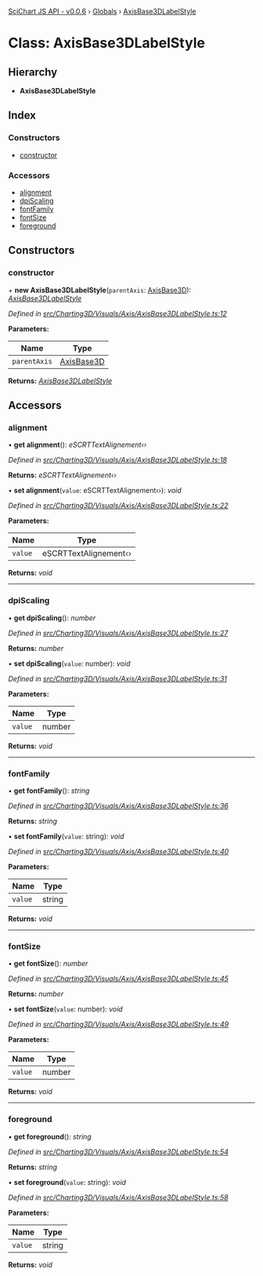 [SciChart JS API - v0.0.6](../README.md) › [Globals](../globals.md) › [AxisBase3DLabelStyle](axisbase3dlabelstyle.md)

# Class: AxisBase3DLabelStyle

## Hierarchy

* **AxisBase3DLabelStyle**

## Index

### Constructors

* [constructor](axisbase3dlabelstyle.md#constructor)

### Accessors

* [alignment](axisbase3dlabelstyle.md#alignment)
* [dpiScaling](axisbase3dlabelstyle.md#dpiscaling)
* [fontFamily](axisbase3dlabelstyle.md#fontfamily)
* [fontSize](axisbase3dlabelstyle.md#fontsize)
* [foreground](axisbase3dlabelstyle.md#foreground)

## Constructors

###  constructor

\+ **new AxisBase3DLabelStyle**(`parentAxis`: [AxisBase3D](axisbase3d.md)): *[AxisBase3DLabelStyle](axisbase3dlabelstyle.md)*

*Defined in [src/Charting3D/Visuals/Axis/AxisBase3DLabelStyle.ts:12](https://github.com/ABTSoftware/SciChart.Dev/blob/34ff3115c2/Web/src/SciChart/src/Charting3D/Visuals/Axis/AxisBase3DLabelStyle.ts#L12)*

**Parameters:**

Name | Type |
------ | ------ |
`parentAxis` | [AxisBase3D](axisbase3d.md) |

**Returns:** *[AxisBase3DLabelStyle](axisbase3dlabelstyle.md)*

## Accessors

###  alignment

• **get alignment**(): *eSCRTTextAlignement‹›*

*Defined in [src/Charting3D/Visuals/Axis/AxisBase3DLabelStyle.ts:18](https://github.com/ABTSoftware/SciChart.Dev/blob/34ff3115c2/Web/src/SciChart/src/Charting3D/Visuals/Axis/AxisBase3DLabelStyle.ts#L18)*

**Returns:** *eSCRTTextAlignement‹›*

• **set alignment**(`value`: eSCRTTextAlignement‹›): *void*

*Defined in [src/Charting3D/Visuals/Axis/AxisBase3DLabelStyle.ts:22](https://github.com/ABTSoftware/SciChart.Dev/blob/34ff3115c2/Web/src/SciChart/src/Charting3D/Visuals/Axis/AxisBase3DLabelStyle.ts#L22)*

**Parameters:**

Name | Type |
------ | ------ |
`value` | eSCRTTextAlignement‹› |

**Returns:** *void*

___

###  dpiScaling

• **get dpiScaling**(): *number*

*Defined in [src/Charting3D/Visuals/Axis/AxisBase3DLabelStyle.ts:27](https://github.com/ABTSoftware/SciChart.Dev/blob/34ff3115c2/Web/src/SciChart/src/Charting3D/Visuals/Axis/AxisBase3DLabelStyle.ts#L27)*

**Returns:** *number*

• **set dpiScaling**(`value`: number): *void*

*Defined in [src/Charting3D/Visuals/Axis/AxisBase3DLabelStyle.ts:31](https://github.com/ABTSoftware/SciChart.Dev/blob/34ff3115c2/Web/src/SciChart/src/Charting3D/Visuals/Axis/AxisBase3DLabelStyle.ts#L31)*

**Parameters:**

Name | Type |
------ | ------ |
`value` | number |

**Returns:** *void*

___

###  fontFamily

• **get fontFamily**(): *string*

*Defined in [src/Charting3D/Visuals/Axis/AxisBase3DLabelStyle.ts:36](https://github.com/ABTSoftware/SciChart.Dev/blob/34ff3115c2/Web/src/SciChart/src/Charting3D/Visuals/Axis/AxisBase3DLabelStyle.ts#L36)*

**Returns:** *string*

• **set fontFamily**(`value`: string): *void*

*Defined in [src/Charting3D/Visuals/Axis/AxisBase3DLabelStyle.ts:40](https://github.com/ABTSoftware/SciChart.Dev/blob/34ff3115c2/Web/src/SciChart/src/Charting3D/Visuals/Axis/AxisBase3DLabelStyle.ts#L40)*

**Parameters:**

Name | Type |
------ | ------ |
`value` | string |

**Returns:** *void*

___

###  fontSize

• **get fontSize**(): *number*

*Defined in [src/Charting3D/Visuals/Axis/AxisBase3DLabelStyle.ts:45](https://github.com/ABTSoftware/SciChart.Dev/blob/34ff3115c2/Web/src/SciChart/src/Charting3D/Visuals/Axis/AxisBase3DLabelStyle.ts#L45)*

**Returns:** *number*

• **set fontSize**(`value`: number): *void*

*Defined in [src/Charting3D/Visuals/Axis/AxisBase3DLabelStyle.ts:49](https://github.com/ABTSoftware/SciChart.Dev/blob/34ff3115c2/Web/src/SciChart/src/Charting3D/Visuals/Axis/AxisBase3DLabelStyle.ts#L49)*

**Parameters:**

Name | Type |
------ | ------ |
`value` | number |

**Returns:** *void*

___

###  foreground

• **get foreground**(): *string*

*Defined in [src/Charting3D/Visuals/Axis/AxisBase3DLabelStyle.ts:54](https://github.com/ABTSoftware/SciChart.Dev/blob/34ff3115c2/Web/src/SciChart/src/Charting3D/Visuals/Axis/AxisBase3DLabelStyle.ts#L54)*

**Returns:** *string*

• **set foreground**(`value`: string): *void*

*Defined in [src/Charting3D/Visuals/Axis/AxisBase3DLabelStyle.ts:58](https://github.com/ABTSoftware/SciChart.Dev/blob/34ff3115c2/Web/src/SciChart/src/Charting3D/Visuals/Axis/AxisBase3DLabelStyle.ts#L58)*

**Parameters:**

Name | Type |
------ | ------ |
`value` | string |

**Returns:** *void*
